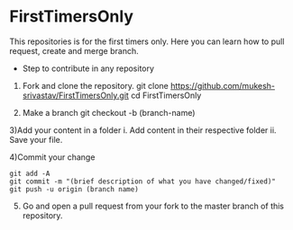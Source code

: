 # FirstTimersOnly

This repositories is for the first timers only. Here you can learn how to pull request, create and merge branch. 

* Step to contribute in any repository 

1) Fork and clone the repository.
    git clone https://github.com/mukesh-srivastav/FirstTimersOnly.git
    cd FirstTimersOnly

2) Make a branch
   git checkout -b (branch-name)

3)Add your content in a folder
    i. Add content in their respective folder
    ii. Save your file.

4)Commit your change

    git add -A
    git commit -m "(brief description of what you have changed/fixed)"
    git push -u origin (branch name)

5) Go and open a pull request from your fork to the master branch of this repository.